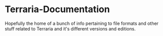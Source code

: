 # Terraria-Documentation
Hopefully the home of a bunch of info pertaining to file formats and other stuff related to Terraria and it's different versions and editions.
